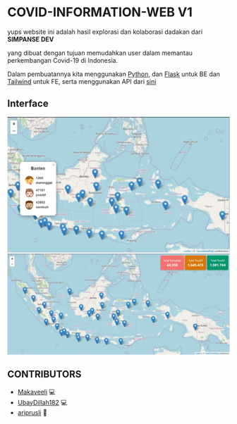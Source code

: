 # **COVID-INFORMATION-WEB V1**

yups website ini adalah hasil explorasi dan kolaborasi dadakan dari **SIMPANSE DEV**

yang dibuat dengan tujuan memudahkan user dalam memantau perkembangan Covid-19 di Indonesia. 

Dalam pembuatannya kita menggunakan [Python](https://www.python.org/), dan [Flask](https://flask.palletsprojects.com/en/2.0.x/) untuk BE dan [Tailwind](https://tailwindcss.com/) untuk FE, serta menggunakan API dari [sini](https://services5.arcgis.com/VS6HdKS0VfIhv8Ct/arcgis/rest/services/COVID19_Indonesia_per_Provinsi/FeatureServer/0/query?where=1%3D1&outFields=*&outSR=4326&f=json)


## **Interface**
![Tampilan Interface](UI/UI_1.jpeg)
![Tampilan Interface](UI/UI_2.jpeg)


## **CONTRIBUTORS**
* [Makaveeli](https://github.com/makaveeli) :computer:
* [UbayDillah182](https://github.com/ubay1) :computer:
* [ariprusli](https://github.com/ariprusli) :art:

